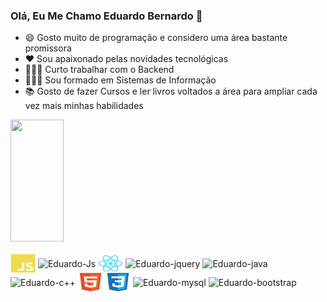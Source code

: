 ### Olá, Eu Me Chamo Eduardo Bernardo 👋

- 😄 Gosto muito de programação e considero uma área bastante promissora
- ❤️ Sou apaixonado pelas novidades tecnológicas 
- 👨🏻‍💻 Curto trabalhar com o Backend
- 👨🏻‍🎓 Sou formado em Sistemas de Informação
- 📚 Gosto de fazer Cursos e ler livros voltados a área para ampliar cada vez mais minhas habilidades

<div style="display: inline_block">  
   <img width="41%" height="195px" src="https://github-readme-stats.vercel.app/api/top-langs/?username=Eduardobernardo06&layout=compact&hide_border=true&title_color=00CED1&text_color=00CED1&bg_color=0d1117" />
</div>


<div style="display: inline_block"><br>
  <img align="center" alt="Eduardo-Js" height="30" width="40" src="https://raw.githubusercontent.com/devicons/devicon/master/icons/javascript/javascript-plain.svg">
  <img align="center" alt="Eduardo-Js" height="30" width="40" src="https://cdn.jsdelivr.net/gh/devicons/devicon/icons/typescript/typescript-original.svg" />
  <img align="center" alt="Eduardo-React" height="30" width="40" src="https://raw.githubusercontent.com/devicons/devicon/master/icons/react/react-original.svg">
  <img align="center" alt="Eduardo-jquery" height="30" width="40" src="https://cdn.jsdelivr.net/gh/devicons/devicon/icons/jquery/jquery-original.svg">
  <img align="center" alt="Eduardo-java" height="30" width="40"  src="https://cdn.jsdelivr.net/gh/devicons/devicon/icons/java/java-original.svg" />
  <img align="center" alt="Eduardo-c++" height="30" width="40" src="https://cdn.jsdelivr.net/gh/devicons/devicon/icons/cplusplus/cplusplus-original.svg" />
  <img align="center" alt="Eduardo-HTML" height="30" width="40" src="https://raw.githubusercontent.com/devicons/devicon/master/icons/html5/html5-original.svg">
  <img align="center" alt="Eduardo-CSS" height="30" width="40" src="https://raw.githubusercontent.com/devicons/devicon/master/icons/css3/css3-original.svg">
  <img align="center" alt="Eduardo-mysql" height="30" width="40" src="https://cdn.jsdelivr.net/gh/devicons/devicon/icons/mysql/mysql-original.svg" />
  <img align="center" alt="Eduardo-bootstrap" height="30" width="40" src="https://cdn.jsdelivr.net/gh/devicons/devicon/icons/bootstrap/bootstrap-original.svg"/>
 

  </div>
